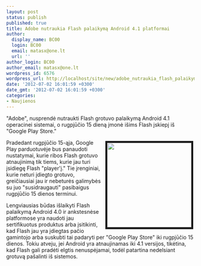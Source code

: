 ```yaml
---
layout: post
status: publish
published: true
title: Adobe nutraukia Flash palaikymą Android 4.1 platformai
author:
  display_name: BC00
  login: BC00
  email: matasx@one.lt
  url: ''
author_login: BC00
author_email: matasx@one.lt
wordpress_id: 6576
wordpress_url: http://localhost/site/new/adobe_nutraukia_flash_palaikyma_android_41_/
date: '2012-07-02 16:01:59 +0300'
date_gmt: '2012-07-02 16:01:59 +0300'
categories:
- Naujienos
---
```

<p>
	&quot;Adobe&quot;, nusprendė nutraukti Flash grotuvo palaikymą Android 4.1 operacinei sistemai, o rugpjūčio 15 dieną įmonė i&scaron;ims Flash įskiepį i&scaron; &quot;Google Play Store.&quot;</p>
<p>
	<img alt="" src="http://technews.lt/userfiles/flash.jpg" style="width: 225px; height: 225px; float: right; border-width: 5px; border-style: solid; margin: 4px;" />Pradedant rugpjūčio 15-ąja, Google Play parduotuvėje bus panaudoti nustatymai, kurie ribos Flash grotuvo atnaujinimą tik tiems, kurie jau turi įsidiegę Flash &quot;player&#39;į.&quot; Tie įrenginiai, kurie neturi įdiegto grotuvo, greičiausiai jau ir nebeturės galimybės su juo &quot;susidraugauti&quot; pasibaigus rugpjūčio 15 dienos terminui.</p>
<p>
	Lengviausias būdas i&scaron;laikyti Flash palaikymą Android 4.0 ir ankstesnėse platformose yra naudoti jau sertifikuotus produktus arba įsitikinti, kad Flash jau yra įdiegtas pačio gamintojo arba suskubti tai padaryti per &quot;Google Play Store&quot; iki rugpjūčio 15 dienos. Tokiu atveju, jei Android yra atnaujinamas iki 4.1 versijos, tikėtina, kad Flash gali pradėti elgtis nenuspėjamai, todėl patartina nedelsiant grotuvą pa&scaron;alinti i&scaron; sistemos.</p>
